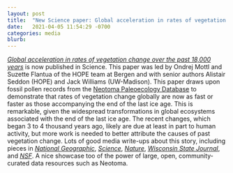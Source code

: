 ```yaml
---
layout: post
title:  "New Science paper: Global acceleration in rates of vegetation change"
date:   2021-04-05 11:54:29 -0700
categories: media
blurb:
---
```

 [*Global acceleration in rates of vegetation change over the past 18,000 years*](https://science.sciencemag.org/content/372/6544/860.full) is now published in Science.  This paper was led by Ondrej Mottl and Suzette Flantua of the HOPE team at Bergen and with senior authors Alistair Seddon (HOPE) and Jack Williams (UW-Madison).  This paper draws upon fossil pollen records from the [Neotoma Paleoecology Database](https://www.neotomadb.org/) to demonstrate that rates of vegetation change globally are now as fast or faster as those accompanying the end of the last ice age.  This is remarkable, given the widespread transformations in global ecosystems associated with the end of the last ice age.  The recent changes, which began 3 to 4 thousand years ago, likely are due at least in part to human activity, but more work is needed to better attribute the causes of past vegetation change.  Lots of good media write-ups about this story, including pieces in [*National Geographic*](https://www.nationalgeographic.com/environment/article/humans-have-stressed-out-earth-far-longer-and-more-dramatically-than-realized), [*Science*](https://science.sciencemag.org/content/372/6544/786), [*Nature*](https://www.nature.com/articles/d41586-021-01336-w), [*Wisconsin State Journal*](https://madison.com/wsj/news/local/environment/study-humans-have-been-changing-the-planet-for-longer-than-we-thought/article_21ef3a47-b6bf-5c64-939f-f01cfa33e8fd.html#tracking-source=home-top-story-1), and [*NSF*](https://www.nsf.gov/discoveries/disc_summ.jsp?cntn_id=302872&org=NSF&from=news).  A nice showcase too of the power of large, open, community-curated data resources such as Neotoma.
